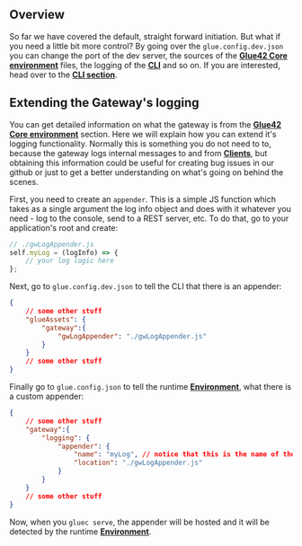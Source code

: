 ## Overview

So far we have covered the default, straight forward initiation. But what if you need a little bit more control? By going over the `glue.config.dev.json` you can change the port of the dev server, the sources of the [**Glue42 Core environment**](../../../what-is-glue42-core/core-concepts/environment/index.html) files, the logging of the [**CLI**](../../../what-is-glue42-core/core-concepts/cli/index.html) and so on. If you are interested, head over to the [**CLI section**](../../../what-is-glue42-core/core-concepts/cli/index.html).

## Extending the Gateway's logging

You can get detailed information on what the gateway is from the [**Glue42 Core environment**](../../../what-is-glue42-core/core-concepts/environment/index.html) section. Here we will explain how you can extend it's logging functionality. Normally this is something you do not need to to, because the gateway logs internal messages to and from [**Clients**](../../../what-is-glue42-core/core-concepts/glue42-client/index.html), but obtaining this information could be useful for creating bug issues in our github or just to get a better understanding on what's going on behind the scenes.

First, you need to create an `appender`. This is a simple JS function which takes as a single argument the log info object and does with it whatever you need - log to the console, send to a REST server, etc. To do that, go to your application's root and create:

```javascript
// ./gwLogAppender.js
self.myLog = (logInfo) => {
    // your log logic here
};
```

Next, go to `glue.config.dev.json` to tell the CLI that there is an appender:

```json
{
    // some other stuff
    "glueAssets": {
        "gateway":{
            "gwLogAppender": "./gwLogAppender.js"
        }
    }
    // some other stuff
}
```

Finally go to `glue.config.json` to tell the runtime [**Environment**](../../../what-is-glue42-core/core-concepts/environment/index.html), what there is a custom appender:

```json
{
    // some other stuff
    "gateway":{
        "logging": {
            "appender": {
                "name": "myLog", // notice that this is the name of the JS function in ./gwLogAppender.js,
                "location": "./gwLogAppender.js"
            }
        }
    }
    // some other stuff
}
```

Now, when you `gluec serve`, the appender will be hosted and it will be detected by the runtime [**Environment**](../../../what-is-glue42-core/core-concepts/environment/index.html).